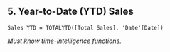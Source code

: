 ## 5. **Year-to-Date (YTD) Sales**  
   ```DAX 
   Sales YTD = TOTALYTD([Total Sales], 'Date'[Date]) 
   ```  
   *Must know time-intelligence functions.*
